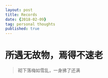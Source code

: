 ```yaml
---
layout: post
title: Records
date: {2018-02-09}
tag: personal thoughts
published: true
---
```


# 所遇无故物，焉得不速老


> 砌下落梅如雪乱，一身拂了还满
